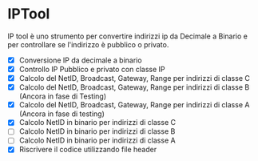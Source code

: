# IPTool
IP tool è uno strumento per convertire indirizzi ip da Decimale a Binario e per controllare se l'indirizzo è pubblico o privato.

- [x] Conversione IP da decimale a binario
- [x] Controllo IP Pubblico e privato con classe IP
- [x] Calcolo del NetID, Broadcast, Gateway, Range per indirizzi di classe C
- [x] Calcolo del NetID, Broadcast, Gateway, Range per indirizzi di classe B (Ancora in fase di Testing)
- [x] Calcolo del NetID, Broadcast, Gateway, Range per indirizzi di classe A (Ancora in fase di testing)
- [x] Calcolo NetID in binario per indirizzi di classe C
- [ ] Calcolo NetID in binario per indirizzi di classe B
- [ ] Calcolo NetID in binario per indirizzi di classe A
- [x] Riscrivere il codice utilizzando file header 